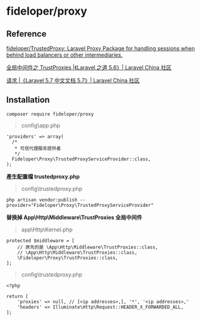 # fideloper/proxy

## Reference

[fideloper/TrustedProxy: Laravel Proxy Package for handling sessions when behind load balancers or other intermediaries.](https://github.com/fideloper/TrustedProxy)

[全局中间件之 TrustProxies \|《Laravel 之道 5.6》\| Laravel China 社区](https://learnku.com/docs/the-laravel-way/5.6/Tao-5-6/2947)

[请求 \|《Laravel 5.7 中文文档 5.7》\| Laravel China 社区](https://learnku.com/docs/laravel/5.7/requests/2257#configuring-trusted-proxies)

## Installation

```text
composer require fideloper/proxy
```

> config\app.php

```text
'providers' => array(
  /*
   * 可信代理服务提供者
   */
  Fideloper\Proxy\TrustedProxyServiceProvider::class,
);
```

**產生配置檔 trustedproxy.php**

> config\trustedproxy.php

```text
php artisan vendor:publish --provider="Fideloper\Proxy\TrustedProxyServiceProvider"
```

**替换掉 App\Http\Middleware\TrustProxies 全局中间件**

> app\Http\Kernel.php

```text
protected $middleware = [
    // 原先的是 \App\Http\Middleware\TrustProxies::class,
    // \App\Http\Middleware\TrustProxies::class,
    \Fideloper\Proxy\TrustProxies::class,  
];
```

> config\trustedproxy.php

```text
<?php

return [
    'proxies' => null, // [<ip addresses>,], '*', '<ip addresses>,'
    'headers' => Illuminate\Http\Request::HEADER_X_FORWARDED_ALL,
];
```

